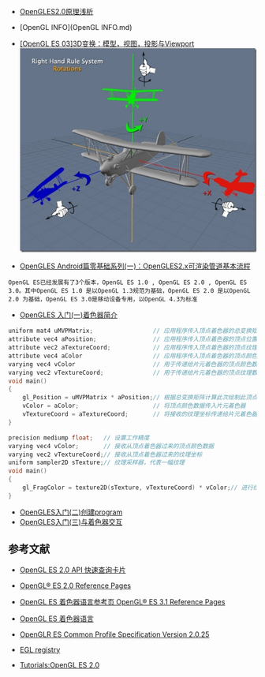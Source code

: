 
* [OpenGLES2.0原理浅析](OpenGLES2.0原理浅析.md)
* [OpenGL INFO](OpenGL INFO.md)
* [[OpenGL ES 03]3D变换：模型，视图，投影与Viewport](http://blog.csdn.net/kesalin/article/details/7168967)
![](media/15057271159094.jpg)


* [OpenGLES Android篇零基础系列(一)：OpenGLES2.x可渲染管道基本流程](http://www.imooc.com/article/16587)
```
OpenGL ES已经发展有了3个版本，OpenGL ES 1.0 , OpenGL ES 2.0 , OpenGL ES 3.0。其中OpenGL ES 1.0 是以OpenGL 1.3规范为基础，OpenGL ES 2.0 是以OpenGL 2.0 为基础，OpenGL ES 3.0是移动设备专用，以OpenGL 4.3为标准
```


* [OpenGLES 入门(一)着色器简介](http://www.jianshu.com/p/36277c51f47e)


```c
uniform mat4 uMVPMatrix;                 // 应用程序传入顶点着色器的总变换矩阵
attribute vec4 aPosition;                // 应用程序传入顶点着色器的顶点位置
attribute vec2 aTextureCoord;            // 应用程序传入顶点着色器的顶点纹理坐标
attribute vec4 aColor                    // 应用程序传入顶点着色器的顶点颜色变量
varying vec4 vColor                      // 用于传递给片元着色器的顶点颜色数据
varying vec2 vTextureCoord;              // 用于传递给片元着色器的顶点纹理数据
void main()
{
    gl_Position = uMVPMatrix * aPosition;// 根据总变换矩阵计算此次绘制此顶点位置
    vColor = aColor;                     // 将顶点颜色数据传入片元着色器
    vTextureCoord = aTextureCoord;       // 将接收的纹理坐标传递给片元着色器
}
```


```c
precision mediump float;   // 设置工作精度
varying vec4 vColor;       // 接收从顶点着色器过来的顶点颜色数据
varying vec2 vTextureCoord;// 接收从顶点着色器过来的纹理坐标
uniform sampler2D sTexture;// 纹理采样器，代表一幅纹理
void main()
{                                                                                   
    gl_FragColor = texture2D(sTexture, vTextureCoord) * vColor;// 进行纹理采样
}
```

* [OpenGLES入门(二)创建program](http://www.jianshu.com/p/cdc3a4c4db0b)
* [OpenGLES入门(三)与着色器交互](http://www.jianshu.com/p/64692105ca6f)


## 参考文献
* [OpenGL ES 2.0 API 快速查询卡片](https://www.khronos.org/opengles/sdk/docs/reference_cards/OpenGL-ES-2_0-Reference-card.pdf)
* [OpenGL® ES 2.0 Reference Pages](https://www.khronos.org/registry/OpenGL-Refpages/es2.0/)
* [OpenGL ES 着色器语言参考页 OpenGL® ES 3.1 Reference Pages](https://www.khronos.org/registry/OpenGL-Refpages/es3.1/index.php)
* [OpenGL ES 着色器语言](https://www.khronos.org/registry/OpenGL/specs/es/2.0/GLSL_ES_Specification_1.00.pdf)
* [OpenGLR ES Common Profile Specification Version 2.0.25](https://www.khronos.org/registry/OpenGL/specs/es/2.0/es_full_spec_2.0.pdf)
* [EGL registry](https://www.khronos.org/registry/EGL/)

* [Tutorials:OpenGL ES 2.0](http://tool.oschina.net/uploads/apidocs/android/resources/tutorials/opengl/opengl-es20.html)

